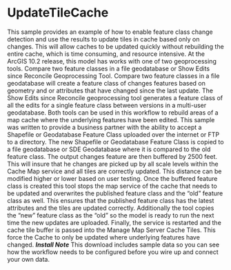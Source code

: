 UpdateTileCache
===============

This sample provides an example of how to enable feature class change detection and use the results to 
update tiles in cache based only on changes. This will allow caches to be updated quickly without 
rebuilding the entire cache, which is time consuming, and resource intensive. At the ArcGIS 10.2 
release, this model has works with one of two geoprocessing tools. Compare two feature classes in a 
file geodatabase or Show Edits since Reconcile Geoprocessing Tool. Compare two feature classes in a 
file geodatabase will create a feature class of changes features based on geometry and or attributes that 
have changed since the last update. The Show Edits since Reconcile geoprocessing tool generates a 
feature class of all the edits for a single feature class between versions in a multi-user geodatabase. 
Both tools can be used in this workflow to rebuild areas of a map cache where the underlying features 
have been edited. 
This sample was written to provide a business partner with the ability to accept a Shapefile or 
Geodatabase Feature Class uploaded over the internet or FTP to a directory. The new Shapefile or 
Geodatabase Feature Class is copied to a file geodatabase or SDE Geodatabase where it is compared to 
the old feature class. The output changes feature are then buffered by 2500 feet. This will insure that 
he changes are picked up by all scale levels within the Cache Map service and all tiles are correctly 
updated. This distance can be modified higher or lower based on user testing. Once the buffered 
feature class is created this tool stops the map service of the cache that needs to be updated and 
overwrites the published feature class and the “old” feature class as well. This ensures that the 
published feature class has the latest attributes and the tiles are updated correctly. Additionally the tool 
copies the “new” feature class as the “old” so the model is ready to run the next time the new updates 
are uploaded. Finally, the service is restarted and the cache tile buffer is passed into the Manage Map 
Server Cache Tiles. This force the Cache to only be updated where underlying features have changed. 
***Install Note*** 
This download includes sample data so you can see how the workflow needs to be configured before 
you wire up and connect your own data. 
